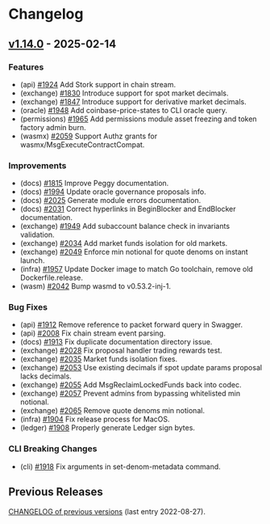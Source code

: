 <!--
Guiding Principles:

Changelogs are for humans, not machines.
There should be an entry for every single version.
The same types of changes should be grouped.
Versions and sections should be linkable.
The latest version comes first.
The release date of each version is displayed.

Usage:

Change log entries are to be added to the Unreleased section under the
appropriate stanza (see below). Each entry is required to include a tag and
the Github PR reference in the following format:

* (<tag>) \#<pr-number> message

The tag should consist of where the change is being made ex. (exchange), (iavl), (rpc)
The PR numbers must be later be link-ified during the release process so you do
not have to worry about including a link manually, but you can if you wish.

Types of changes (Stanzas):

"Features" for new features.
"Improvements" for changes in existing functionality and performance improvements.
"Deprecated" for soon-to-be removed features.
"Bug Fixes" for any bug fixes, except security related.
"Security" for security related changes and exploit fixes. NOT EXPORTED in auto-publishing process.
"API Breaking" for breaking Protobuf, gRPC and REST routes and types used by end-users.
"CLI Breaking" for breaking CLI commands.
Ref: https://keepachangelog.com/en/1.1.0/
-->

# Changelog

## [v1.14.0](https://github.com/InjectiveFoundation/injective-core/releases/tag/v1.14.0) - 2025-02-14

### Features

* (api) [#1924](https://github.com/InjectiveLabs/injective-core/pull/1924) Add Stork support in chain stream.
* (exchange) [#1830](https://github.com/InjectiveLabs/injective-core/pull/1830) Introduce support for spot market decimals.
* (exchange) [#1847](https://github.com/InjectiveLabs/injective-core/pull/1847) Introduce support for derivative market decimals.
* (oracle) [#1948](https://github.com/InjectiveLabs/injective-core/pull/1948) Add coinbase-price-states to CLI oracle query.
* (permissions) [#1965](https://github.com/InjectiveLabs/injective-core/pull/1965) Add permissions module asset freezing and token factory admin burn.
* (wasmx) [#2059](https://github.com/InjectiveLabs/injective-core/pull/2059) Support Authz grants for wasmx/MsgExecuteContractCompat.

### Improvements

* (docs) [#1815](https://github.com/InjectiveLabs/injective-core/pull/1815) Improve Peggy documentation.
* (docs) [#1994](https://github.com/InjectiveLabs/injective-core/pull/1994) Update oracle governance proposals info.
* (docs) [#2025](https://github.com/InjectiveLabs/injective-core/pull/2025) Generate module errors documentation.
* (docs) [#2031](https://github.com/InjectiveLabs/injective-core/pull/2031) Correct hyperlinks in BeginBlocker and EndBlocker documentation.
* (exchange) [#1949](https://github.com/InjectiveLabs/injective-core/pull/1949) Add subaccount balance check in invariants validation.
* (exchange) [#2034](https://github.com/InjectiveLabs/injective-core/pull/2034) Add market funds isolation for old markets.
* (exchange) [#2049](https://github.com/InjectiveLabs/injective-core/pull/2049) Enforce min notional for quote denoms on instant launch.
* (infra) [#1957](https://github.com/InjectiveLabs/injective-core/pull/1957) Update Docker image to match Go toolchain, remove old Dockerfile.release.
* (wasm) [#2042](https://github.com/InjectiveLabs/injective-core/pull/2042) Bump wasmd to v0.53.2-inj-1.

### Bug Fixes

* (api) [#1912](https://github.com/InjectiveLabs/injective-core/pull/1912) Remove reference to packet forward query in Swagger.
* (api) [#2008](https://github.com/InjectiveLabs/injective-core/pull/2008) Fix chain stream event parsing.
* (docs) [#1913](https://github.com/InjectiveLabs/injective-core/pull/1913) Fix duplicate documentation directory issue.
* (exchange) [#2028](https://github.com/InjectiveLabs/injective-core/pull/2028) Fix proposal handler trading rewards test.
* (exchange) [#2035](https://github.com/InjectiveLabs/injective-core/pull/2035) Market funds isolation fixes.
* (exchange) [#2053](https://github.com/InjectiveLabs/injective-core/pull/2053) Use existing decimals if spot update params proposal lacks decimals.
* (exchange) [#2055](https://github.com/InjectiveLabs/injective-core/pull/2055) Add MsgReclaimLockedFunds back into codec.
* (exchange) [#2057](https://github.com/InjectiveLabs/injective-core/pull/2057) Prevent admins from bypassing whitelisted min notional.
* (exchange) [#2065](https://github.com/InjectiveLabs/injective-core/pull/2065) Remove quote denoms min notional.
* (infra) [#1904](https://github.com/InjectiveLabs/injective-core/pull/1904) Fix release process for MacOS.
* (ledger) [#1908](https://github.com/InjectiveLabs/injective-core/pull/1908) Properly generate Ledger sign bytes.

### CLI Breaking Changes

* (cli) [#1918](https://github.com/InjectiveLabs/injective-core/pull/1918) Fix arguments in set-denom-metadata command.

## Previous Releases

[CHANGELOG of previous versions](https://github.com/InjectiveFoundation/injective-core/blob/v1.8/CHANGELOG.md#v17---2022-08-27) (last entry 2022-08-27).
